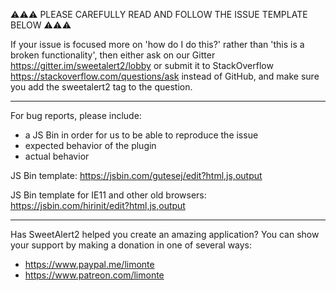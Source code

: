 ⚠⚠⚠ PLEASE CAREFULLY READ AND FOLLOW THE ISSUE TEMPLATE BELOW ⚠⚠⚠


If your issue is focused more on 'how do I do this?' rather than 'this is a broken functionality', then either ask on our Gitter https://gitter.im/sweetalert2/lobby or submit it to StackOverflow https://stackoverflow.com/questions/ask instead of GitHub, and make sure you add the sweetalert2 tag to the question.

---

For bug reports, please include:

- a JS Bin in order for us to be able to reproduce the issue
- expected behavior of the plugin
- actual behavior

JS Bin template: https://jsbin.com/gutesej/edit?html,js,output

JS Bin template for IE11 and other old browsers: https://jsbin.com/hirinit/edit?html,js,output

---

Has SweetAlert2 helped you create an amazing application? You can show your support by making a donation in one of several ways:
- https://www.paypal.me/limonte
- https://www.patreon.com/limonte
